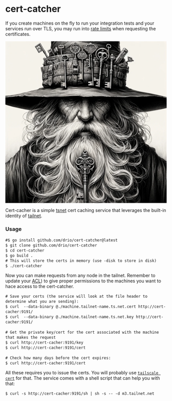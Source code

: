 # cert-catcher

If you create machines on the fly to run your integration tests and your services run over TLS, you
may run into [rate limits](https://github.com/tailscale/tailscale/issues/10395#issuecomment-1934383393) 
when requesting the certificates. 

<p align="center">
  <img align="center" src="magic.webp" width="600px" alt="The cert cacher magician"/>
</p>

Cert-cacher is a simple [tsnet](https://tailscale.com/kb/1244/tsnet) cert caching service that leverages the
built-in identity of [tailnet](https://tailscale.com/glossary/tailnet).

### Usage

```
#$ go install github.com/drio/cert-catcher@latest
$ git clone github.com/drio/cert-catcher
$ cd cert-catcher
$ go build .
# This will store the certs in memory (use -disk to store in disk)
$ ./cert-catcher
```

Now you can make requests from any node in the tailnet. Remember to update your [ACL](https://tailscale.com/kb/1018/acls))
to give proper permissions to the machines you want to hace access to the cert-catcher.

```
# Save your certs (the service will look at the file header to determine what you are sending):
$ curl  --data-binary @./machine.tailnet-name.ts.net.cert http://cert-cacher:9191/
$ curl  --data-binary @./machine.tailnet-name.ts.net.key http://cert-cacher:9191/

# Get the private key/cert for the cert associated with the machine that makes the request
$ curl http://cert-cacher:9191/key
$ curl http://cert-cacher:9191/cert

# Check how many days before the cert expires:
$ curl http://cert-cacher:9191/cert
```

All these requires you to issue the certs. 
You will probably use [`tailscale cert`](https://tailscale.com/kb/1153/enabling-https) for that.
The service comes with a shell script that can help you with that:

```
$ curl -s http://cert-cacher:9191/sh | sh -s -- -d m3.tailnet.net
```
